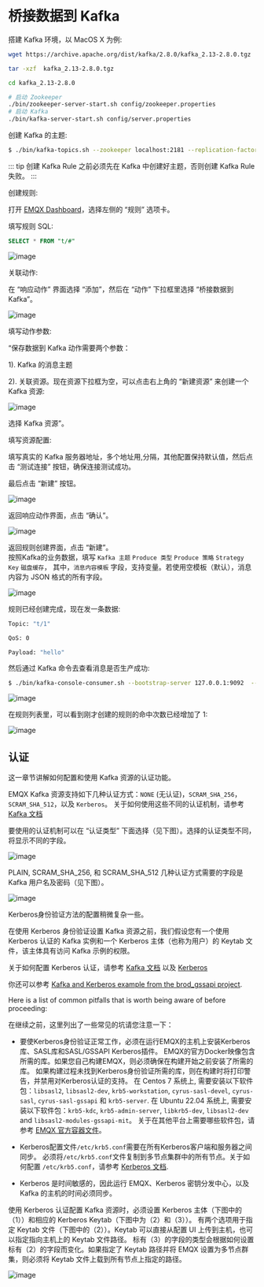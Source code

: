 # 桥接数据到 Kafka

搭建 Kafka 环境，以 MacOS X 为例:

```bash
wget https://archive.apache.org/dist/kafka/2.8.0/kafka_2.13-2.8.0.tgz

tar -xzf  kafka_2.13-2.8.0.tgz

cd kafka_2.13-2.8.0

# 启动 Zookeeper
./bin/zookeeper-server-start.sh config/zookeeper.properties
# 启动 Kafka
./bin/kafka-server-start.sh config/server.properties
```

创建 Kafka 的主题:

```bash
$ ./bin/kafka-topics.sh --zookeeper localhost:2181 --replication-factor 1 --partitions 1 --topic testTopic --create
```

::: tip
创建 Kafka Rule 之前必须先在 Kafka 中创建好主题，否则创建 Kafka Rule 失败。
:::

创建规则:

打开 [EMQX Dashboard](http://127.0.0.1:18083/#/rules)，选择左侧的 “规则” 选项卡。

填写规则 SQL:

```sql
SELECT * FROM "t/#"
```

![image](./assets/rule-engine/rule_sql.png)

关联动作:

在 “响应动作” 界面选择 “添加”，然后在 “动作” 下拉框里选择 “桥接数据到 Kafka”。

![image](./assets/rule-engine/kafka-action-0@2x.png)

填写动作参数:

“保存数据到 Kafka 动作需要两个参数：

1). Kafka 的消息主题

2). 关联资源。现在资源下拉框为空，可以点击右上角的 “新建资源” 来创建一个 Kafka 资源:

![image](./assets/rule-engine/kafka-resource-0@2x.png)

选择 Kafka 资源”。

填写资源配置:

填写真实的 Kafka 服务器地址，多个地址用,分隔，其他配置保持默认值，然后点击 “测试连接” 按钮，确保连接测试成功。

最后点击 “新建” 按钮。

![image](./assets/rule-engine/kafka-resource-2@2x.png)

返回响应动作界面，点击 “确认”。

![image](./assets/rule-engine/kafka-action-1@2x.png)

返回规则创建界面，点击 “新建”。
</br>按照Kafka的业务数据，填写 `Kafka 主题` `Produce 类型` `Produce 策略`  `Strategy Key`  `磁盘缓存`，
其中，`消息内容模板` 字段，支持变量。若使用空模板（默认），消息内容为 JSON 格式的所有字段。

![image](./assets/rule-engine/kafka-rulesql-1@2x.png)

规则已经创建完成，现在发一条数据:

```bash
Topic: "t/1"

QoS: 0

Payload: "hello"
```

然后通过 Kafka 命令去查看消息是否生产成功:

```bash
$ ./bin/kafka-console-consumer.sh --bootstrap-server 127.0.0.1:9092  --topic testTopic --from-beginning
```

![image](./assets/rule-engine/kafka-consumer.png)

在规则列表里，可以看到刚才创建的规则的命中次数已经增加了 1:

![image](./assets/rule-engine/kafka-rulelist-0@2x.png)

## 认证

这一章节讲解如何配置和使用 Kafka 资源的认证功能。

EMQX Kafka 资源支持如下几种认证方式：`NONE` (无认证)，`SCRAM_SHA_256`， `SCRAM_SHA_512`，以及 `Kerberos`。
关于如何使用这些不同的认证机制，请参考 [Kafka 文档](https://docs.confluent.io/platform/current/kafka/overview-authentication-methods.html)

要使用的认证机制可以在 “认证类型” 下面选择（见下图）。选择的认证类型不同，将显示不同的字段。

![image](./assets/rule-engine/kafka_resource_0_0.png)

PLAIN, SCRAM_SHA_256, 和 SCRAM_SHA_512 几种认证方式需要的字段是 Kafka 用户名及密码（见下图）。

![image](./assets/rule-engine/kafka_resource_0_1.png)


Kerberos身份验证方法的配置稍微复杂一些。

在使用 Kerberos 身份验证设置 Kafka 资源之前，我们假设您有一个使用 Kerberos 认证的 Kafka 实例和一个 Kerberos 主体（也称为用户）的 Keytab 文件，该主体具有访问 Kafka 示例的权限。

关于如何配置 Kerberos 认证，请参考 [Kafka 文档](https://docs.confluent.io/platform/current/kafka/authentication_sasl/authentication_sasl_gssapi.html#kafka-sasl-auth-gssapi) 以及 [Kerberos](https://web.mit.edu/kerberos/krb5-latest/doc/admin/index.html)

你还可以参考 [Kafka and Kerberos example from the brod_gssapi project](https://github.com/kafka4beam/brod_gssapi/tree/master/example).

Here is a list of common pitfalls that is worth being aware of before proceeding:

在继续之前，这里列出了一些常见的坑请您注意一下：

* 要使Kerberos身份验证正常工作，必须在运行EMQX的主机上安装Kerberos库、SASL库和SASL/GSSAPI Kerberos插件。
  EMQX的官方Docker映像包含所需的库。如果您自己构建EMQX，则必须确保在构建开始之前安装了所需的库。
  如果构建过程未找到Kerberos身份验证所需的库，则在构建时将打印警告，并禁用对Kerberos认证的支持。
  在 Centos 7 系统上, 需要安装以下软件包：`libsasl2`, `libsasl2-dev`, `krb5-workstation`,
  `cyrus-sasl-devel`, `cyrus-sasl`, `cyrus-sasl-gssapi` 和 `krb5-server`.
  在 Ubuntu 22.04 系统上, 需要安装以下软件包：`krb5-kdc`, `krb5-admin-server`, `libkrb5-dev`,
  `libsasl2-dev` and `libsasl2-modules-gssapi-mit`。
  关于在其他平台上需要哪些软件包，请参考 [EMQX 官方容器文件](https://github.com/emqx/emqx-builder)。

* Kerberos配置文件`/etc/krb5.conf`需要在所有Kerberos客户端和服务器之间同步。
  必须将`/etc/krb5.conf`文件复制到多节点集群中的所有节点。关于如何配置 `/etc/krb5.conf`，请参考
  [Kerberos 文档](https://web.mit.edu/kerberos/krb5-latest/doc/admin/conf_files/krb5_conf.html?highlight=krb5%20conf).

* Kerberos 是时间敏感的，因此运行 EMQX、Kerberos 密钥分发中心，以及 Kafka 的主机的时间必须同步。

使用 Kerberos 认证配置 Kafka 资源时，必须设置 Kerberos 主体（下图中的（1））和相应的 Kerberos Keytab（下图中为（2）和（3））。
有两个选项用于指定 Keytab 文件（下图中的（2））。Keytab 可以直接从配置 UI 上传到主机，也可以指定指向主机上的 Keytab 文件路径。
标有（3）的字段的类型会根据如何设置标有（2）的字段而变化。如果指定了 Keytab 路径并将 EMQX 设置为多节点群集，则必须将 Keytab 文件上载到所有节点上指定的路径。

![image](./assets/rule-engine/kafka_resource_0_2.png)
